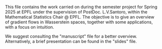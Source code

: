 This file contains the work carried on during the semester project for Spring 2025 at EPFL under the supervision of PostDoc. L.V.Santoro, within the Mathematical Statistics Chair @ EPFL. The objective is to give an overview of gradient flows in Wasserstein spaces, together with some applications, with a focus on intuition.

We suggest consulting the "manuscript" file for a better overview.
Alternatively, a brief presentation can be found in the "slides" file.
